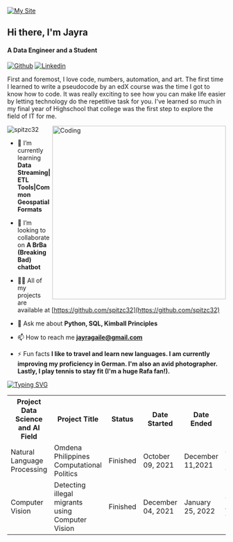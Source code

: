 
[![My Site](https://img.freepik.com/free-vector/data-inform-illustration-concept_114360-864.jpg?w=1480&t=st=1666149080~exp=1666149680~hmac=8dd97dbe9e3665999dc3a044df5350d27f814823b6c899d16c13443f11cff5f0)](https://jayra-dev.carrd.co/#)

## Hi there, I'm Jayra 
#### A Data Engineer and a Student
[![Github](https://img.shields.io/badge/-Github-333?style=flat&logo=Github&logoColor=white)](https://github.com/spitzc32/spitzc32)
[![Linkedin](https://img.shields.io/badge/-LinkedIn-blue?style=flat&logo=Linkedin&logoColor=white)](https://www.linkedin.com/in/jayra-gaile-ortiz/)

First and foremost, I love code, numbers, automation, and art.
The first time I learned to write a pseudocode by an edX course was the time I got to know how to code. It was really exciting to see how you can make life easier by letting technology do the repetitive task for you. I've learned so much in my final year of Highschool that college was the first step to explore the field of IT for me.



<img align="right" alt="Coding" width="400" src="https://www.iihglobal.com/wp-content/uploads/2019/02/dcsad-1.gif">
<p align="left"> <img src="https://komarev.com/ghpvc/?username=spitzc32&label=Profile%20views&color=0e75b6&style=flat" alt="spitzc32" /> </p>

- 🌱 I’m currently learning **Data Streaming|ETL Tools|Common Geospatial Formats**

- 👯 I’m looking to collaborate on **A BrBa (Breaking Bad) chatbot**

- 👨‍💻 All of my projects are available at [https://github.com/spitzc32](https://github.com/spitzc32)

- 💬 Ask me about **Python, SQL, Kimball Principles**

- 📫 How to reach me **jayragaile@gmail.com**

- ⚡ Fun facts **I like to travel and learn new languages. I am currently improving my proficiency in German. I'm also an avid photographer. Lastly, I play tennis to stay fit (I'm a huge Rafa fan!).**

    



[![Typing SVG](https://readme-typing-svg.herokuapp.com?color=%2336BCF7&size=26&vCenter=true&lines=Check+out+and+see+my+projects+so+far)](https://git.io/typing-svg) 

<table>
  <tr>
    <th>Project Data Science and AI Field</th>
    <th>Project Title</th>
    <th>Status</th>
    <th>Date Started</th>
    <th>Date Ended</th>
    <th>Omdena Chatper</th>
    <th> Role </th>
    
  </tr>
  <tr>
    <td>Natural Language Processing </td>
    <td> Omdena Philippines Computational Politics </td>
    <td>Finished</td>
    <td>October 09, 2021 </td>
    <td>December 11,2021</th>
    <td>Omdena Philippines Chapter </th>
    <td> Task Member, Project Collaborator </td>
  </tr>
  </tr>
   <td>Computer Vision</td>
    <td>Detecting illegal migrants using Computer Vision</td>
    <td>Finished</td>
    <td>December 04, 2021 </td>
    <td>January 25, 2022</th>
    <td>Omdena AcuaOcean Chapter  </th>
    <td>Junior Machine Learning Engineer </td>
  </tr>
</table>

 

